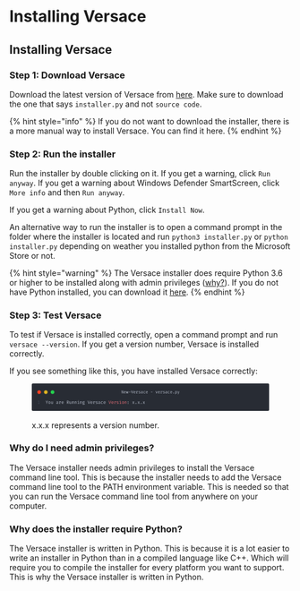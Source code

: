 # Installing Versace

## Installing Versace

### Step 1: Download Versace

Download the latest version of Versace from [here](https://github.com/Ze7111/Versace/releases/latest). Make sure to download the one that says `installer.py` and not `source code`.

{% hint style="info" %}
If you do not want to download the installer, there is a more manual way to install Versace. You can find it here.
{% endhint %}

### Step 2: Run the installer

Run the installer by double clicking on it. If you get a warning, click `Run anyway`. If you get a warning about Windows Defender SmartScreen, click `More info` and then `Run anyway`.

If you get a warning about Python, click `Install Now`.

An alternative way to run the installer is to open a command prompt in the folder where the installer is located and run `python3 installer.py` or `python installer.py` depending on weather you installed python from the Microsoft Store or not.

{% hint style="warning" %}
The Versace installer does require Python 3.6 or higher to be installed along with admin privileges ([why?](installing-versace.md#why-do-i-need-admin-privileges)). If you do not have Python installed, you can download it [here](https://www.python.org/downloads/).
{% endhint %}

### Step 3: Test Versace

To test if Versace is installed correctly, open a command prompt and run `versace --version`. If you get a version number, Versace is installed correctly.

If you see something like this, you have installed Versace correctly:

<figure><img src="../.gitbook/assets/image (5) (2).png" alt=""><figcaption><p>x.x.x represents a version number.</p></figcaption></figure>

### Why do I need admin privileges?

The Versace installer needs admin privileges to install the Versace command line tool. This is because the installer needs to add the Versace command line tool to the PATH environment variable. This is needed so that you can run the Versace command line tool from anywhere on your computer.

### Why does the installer require Python?

The Versace installer is written in Python. This is because it is a lot easier to write an installer in Python than in a compiled language like C++. Which will require you to compile the installer for every platform you want to support. This is why the Versace installer is written in Python.
